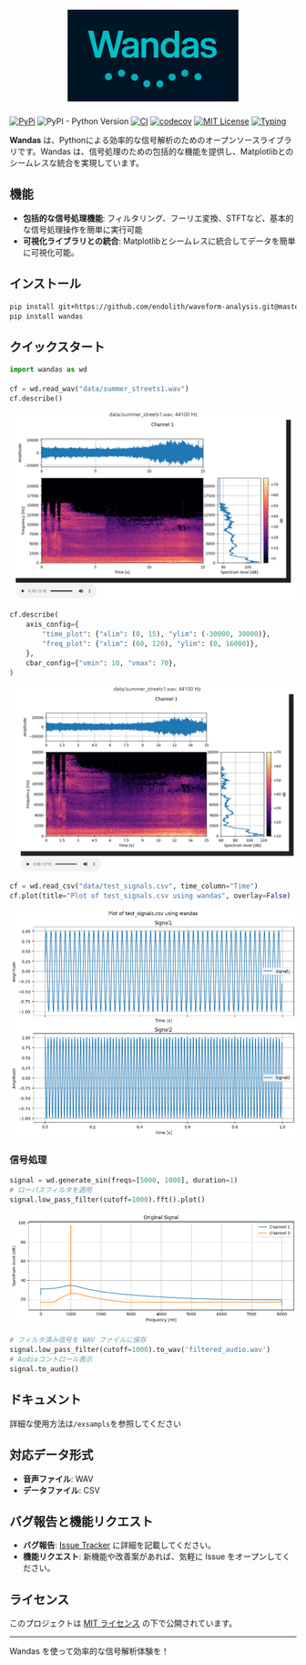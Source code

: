 <h1 align="center">
    <img src="https://github.com/kasahart/wandas/blob/dev-v0.1.3/images/logo.png?raw=true" alt="Wandas logo" width="300"/>
</h1>

[![PyPi](https://img.shields.io/pypi/v/wandas)](https://pypi.org/project/wandas/)
![PyPI - Python Version](https://img.shields.io/pypi/pyversions/wandas)
[![CI](https://github.com/kasahart/wandas/actions/workflows/ci.yml/badge.svg)](https://github.com/kasahart/wandas/actions/workflows/ci.yml)
[![codecov](https://codecov.io/gh/kasahart/wandas/graph/badge.svg?token=53NPNQQZZ8)](https://codecov.io/gh/kasahart/wandas)
[![MIT License](https://img.shields.io/badge/License-MIT-yellow.svg)](https://github.com/kasahart/wandas/blob/main/LICENSE)
[![Typing](https://img.shields.io/pypi/types/wandas)](https://pypi.org/project/wandas/)

**Wandas** は、Pythonによる効率的な信号解析のためのオープンソースライブラリです。Wandas は、信号処理のための包括的な機能を提供し、Matplotlibとのシームレスな統合を実現しています。

## 機能

- **包括的な信号処理機能**: フィルタリング、フーリエ変換、STFTなど、基本的な信号処理操作を簡単に実行可能
- **可視化ライブラリとの統合**: Matplotlibとシームレスに統合してデータを簡単に可視化可能。

## インストール

```bash
pip install git+https://github.com/endolith/waveform-analysis.git@master
pip install wandas
```

## クイックスタート

```python
import wandas as wd

cf = wd.read_wav("data/summer_streets1.wav")
cf.describe()
```

![cf.describe](https://github.com/kasahart/wandas/blob/main/images/read_wav_describe.png?raw=true)

```python
cf.describe(
    axis_config={
        "time_plot": {"xlim": (0, 15), "ylim": (-30000, 30000)},
        "freq_plot": {"xlim": (60, 120), "ylim": (0, 16000)},
    },
    cbar_config={"vmin": 10, "vmax": 70},
)
```

![cf.describe](https://github.com/kasahart/wandas/blob/main/images/read_wav_describe_set_config.png?raw=true)

```python
cf = wd.read_csv("data/test_signals.csv", time_column="Time")
cf.plot(title="Plot of test_signals.csv using wandas", overlay=False)
```

![cf.plot](https://github.com/kasahart/wandas/blob/main/images/plot_csv_using_wandas.png?raw=true)

### 信号処理

```python
signal = wd.generate_sin(freqs=[5000, 1000], duration=1)
# ローパスフィルタを適用
signal.low_pass_filter(cutoff=1000).fft().plot()
```

![signal.low_pass_filter](https://github.com/kasahart/wandas/blob/main/images/low_pass_filter.png?raw=true)

```python
# フィルタ済み信号を WAV ファイルに保存
signal.low_pass_filter(cutoff=1000).to_wav('filtered_audio.wav')
# Audioコントロール表示
signal.to_audio()
```

## ドキュメント

詳細な使用方法は`/exsampls`を参照してください

## 対応データ形式

- **音声ファイル**: WAV
- **データファイル**: CSV

## バグ報告と機能リクエスト

- **バグ報告**: [Issue Tracker](https://github.com/kasahart/wandas/issues) に詳細を記載してください。
- **機能リクエスト**: 新機能や改善案があれば、気軽に Issue をオープンしてください。

## ライセンス

このプロジェクトは [MIT ライセンス](LICENSE) の下で公開されています。

---

Wandas を使って効率的な信号解析体験を！
